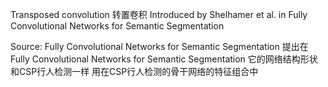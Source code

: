 Transposed convolution 
转置卷积 
Introduced by Shelhamer et al. in Fully Convolutional Networks for Semantic Segmentation 
 
Source:  Fully Convolutional Networks for Semantic Segmentation 
提出在Fully Convolutional Networks for Semantic Segmentation 
它的网络结构形状和CSP行人检测一样
用在CSP行人检测的骨干网络的特征组合中

